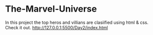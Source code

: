 # The-Marvel-Universe
In this project the top heros and villians are clasiified using html & css.
Check it out.
http://127.0.0.1:5500/Day2/index.html
